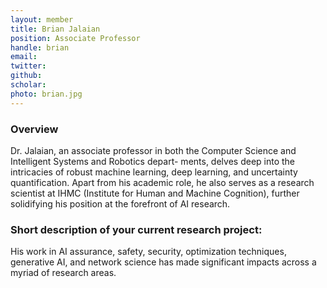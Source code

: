 ```yaml
---
layout: member
title: Brian Jalaian
position: Associate Professor
handle: brian
email:  
twitter:
github: 
scholar: 
photo: brian.jpg
---
```


### Overview

Dr. Jalaian, an associate professor in both the Computer Science and Intelligent Systems and Robotics depart-
ments, delves deep into the intricacies of robust machine learning, deep learning, and uncertainty quantification.
Apart from his academic role, he also serves as a research scientist at IHMC (Institute for Human and Machine
Cognition), further solidifying his position at the forefront of AI research. 


### Short description of your current research project:

His work in AI assurance, safety, security, optimization techniques, generative AI, and network science has made significant impacts across a myriad of
research areas.


